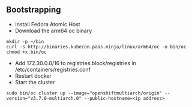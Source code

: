 ## Bootstrapping
- Install Fedora Atomic Host
- Download the arm64 oc binary
```
mkdir -p ~/bin
curl -s http://binaries.kubecon.paas.ninja/linux/arm64/oc -o bin/oc
chmod +x bin/oc
```
- Add 172.30.0.0/16 to registries.block/registries in /etc/containers/registries.conf
- Restart docker
- Start the cluster
```
sudo bin/oc cluster up --image="openshiftmultiarch/origin" --version="v3.7.0-multiarch.0" --public-hostname=<ip address>
```
